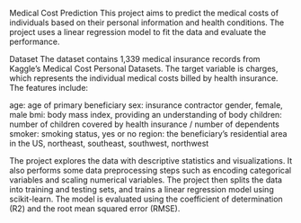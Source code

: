 
Medical Cost Prediction
This project aims to predict the medical costs of individuals based on their personal information and health conditions.
The project uses a linear regression model to fit the data and evaluate the performance.

Dataset
The dataset contains 1,339 medical insurance records from Kaggle’s Medical Cost Personal Datasets. The target variable is charges,
which represents the individual medical costs billed by health insurance. The features include:

age: age of primary beneficiary
sex: insurance contractor gender, female, male
bmi: body mass index, providing an understanding of body
children: number of children covered by health insurance / number of dependents
smoker: smoking status, yes or no
region: the beneficiary’s residential area in the US, northeast, southeast, southwest, northwest

The project explores the data with descriptive statistics and visualizations. It also performs some data preprocessing steps such as encoding categorical variables and scaling numerical variables. The project then splits the data into training and testing sets, and trains a linear regression model using scikit-learn. The model is evaluated using the coefficient of determination (R2) and the root mean squared error (RMSE). 
